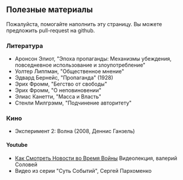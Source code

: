 ## Полезные материалы

Пожалуйста, помогайте наполнить эту страницу. Вы можете предложить pull-request на github.

### Литература

- Аронсон Элиот, "Эпоха пропаганды: Механизмы убеждения, повседневное использование и злоупотребление"
- Уолтер Липпман, "Общественное мнение"
- Эдвард Бернейс, "Пропаганда" (1928)
- Эрих Фромм, "Бегство от свободы"
- Эрих Фромм, "О неповиновении"
- Элиас Канетти, "Масса и Власть"
- Стенли Милгрэмм, "Подчинение авторитету"

### Кино

- Эксперимент 2: Волна (2008,  Деннис Ганзель)

#### Youtube
- [Как Смотреть Новости во Время Войны](https://www.youtube.com/watch?v=eUq7Sds_9bI) Видеолекция, валерий Соловей
- Видео из серии "Суть Событий",  Сергей Пархоменко
